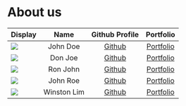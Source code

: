 # About us

| Display                                             |    Name     |              Github Profile              |             Portfolio             |
| --------------------------------------------------- | :---------: | :--------------------------------------: | :-------------------------------: |
| ![](https://via.placeholder.com/100.png?text=Photo) |  John Doe   |      [Github](https://github.com/)       | [Portfolio](docs/team/johndoe.md) |
| ![](https://via.placeholder.com/100.png?text=Photo) |   Don Joe   |      [Github](https://github.com/)       | [Portfolio](docs/team/johndoe.md) |
| ![](https://via.placeholder.com/100.png?text=Photo) |  Ron John   |      [Github](https://github.com/)       | [Portfolio](docs/team/johndoe.md) |
| ![](https://via.placeholder.com/100.png?text=Photo) |  John Roe   |      [Github](https://github.com/)       | [Portfolio](docs/team/johndoe.md) |
| ![](https://via.placeholder.com/100.png?text=Photo) | Winston Lim | [Github](https://github.com/winston-lim) | [Portfolio](docs/team/winston.md) |

